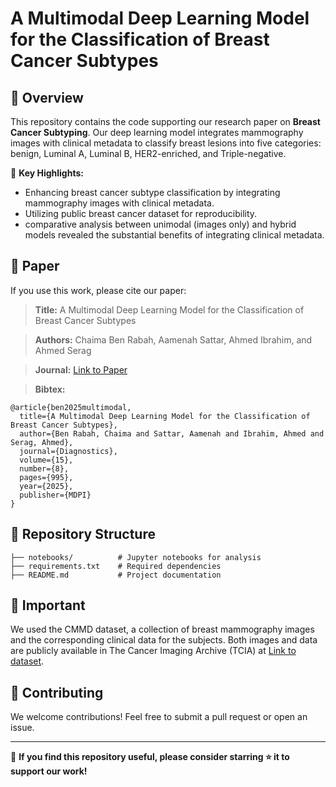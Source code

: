 # A Multimodal Deep Learning Model for the Classification of Breast Cancer Subtypes


## 📝 Overview

This repository contains the code supporting our research paper on **Breast Cancer Subtyping**. Our deep learning model integrates mammography images with clinical metadata to classify breast lesions into five categories: benign, Luminal A, Luminal B, HER2-enriched, and Triple-negative.

🔬 **Key Highlights:**
- Enhancing breast cancer subtype classification by integrating mammography images with clinical metadata.
- Utilizing public breast cancer dataset for reproducibility.
- comparative analysis between unimodal (images only) and hybrid models revealed the substantial benefits of integrating clinical metadata.

## 📄 Paper
If you use this work, please cite our paper:

> **Title:** A Multimodal Deep Learning Model for the Classification of Breast Cancer Subtypes

> **Authors:** Chaima Ben Rabah, Aamenah Sattar, Ahmed Ibrahim, and Ahmed Serag

> **Journal:** [Link to Paper](https://www.mdpi.com/2075-4418/15/8/995)

> **Bibtex:**
```
@article{ben2025multimodal,
  title={A Multimodal Deep Learning Model for the Classification of Breast Cancer Subtypes},
  author={Ben Rabah, Chaima and Sattar, Aamenah and Ibrahim, Ahmed and Serag, Ahmed},
  journal={Diagnostics},
  volume={15},
  number={8},
  pages={995},
  year={2025},
  publisher={MDPI}
}
```

## 📂 Repository Structure
```
├── notebooks/          # Jupyter notebooks for analysis
├── requirements.txt    # Required dependencies
├── README.md           # Project documentation
```

## 🚀 Important

We used the CMMD dataset, a collection of breast mammography images and the corresponding clinical data for the subjects. Both images and data are publicly available in The Cancer Imaging Archive (TCIA) at [Link to dataset](https://www.cancerimagingarchive.net/).

## 🤝 Contributing
We welcome contributions! Feel free to submit a pull request or open an issue.


---

🌟 **If you find this repository useful, please consider starring ⭐ it to support our work!**

